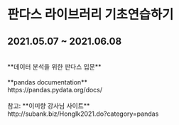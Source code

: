 # 판다스 라이브러리 기초연습하기 <br>
## 2021.05.07 ~ 2021.06.08 <br>
<br>
**데이터 분석을 위한 판다스 입문** <br>
<br>
**pandas documentation** <br>
https://pandas.pydata.org/docs/ <br>
<br>
참고: **이미향 강사님 사이트** <br>
http://subank.biz/HongIk2021.do?category=pandas
